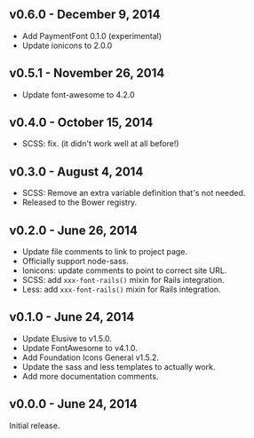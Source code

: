 ## v0.6.0 - December 9, 2014

 * Add PaymentFont 0.1.0 (experimental)
 * Update ionicons to 2.0.0

## v0.5.1 - November 26, 2014

 * Update font-awesome to 4.2.0

## v0.4.0 - October 15, 2014

 * SCSS: fix. (it didn't work well at all before!)

## v0.3.0 - August 4, 2014

 * SCSS: Remove an extra variable definition that's not needed.
 * Released to the Bower registry.

## v0.2.0 - June 26, 2014

 * Update file comments to link to project page.
 * Officially support node-sass.
 * Ionicons: update comments to point to correct site URL.
 * SCSS: add `xxx-font-rails()` mixin for Rails integration.
 * Less: add `xxx-font-rails()` mixin for Rails integration.

## v0.1.0 - June 24, 2014

 * Update Elusive to v1.5.0.
 * Update FontAwesome to v4.1.0.
 * Add Foundation Icons General v1.5.2.
 * Update the sass and less templates to actually work.
 * Add more documentation comments.

## v0.0.0 - June 24, 2014

Initial release.

